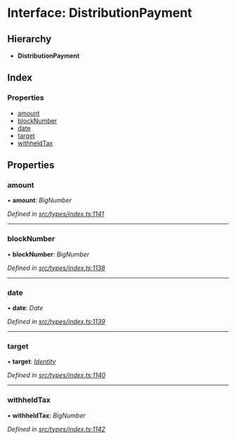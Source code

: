 # Interface: DistributionPayment

## Hierarchy

* **DistributionPayment**

## Index

### Properties

* [amount](distributionpayment.md#amount)
* [blockNumber](distributionpayment.md#blocknumber)
* [date](distributionpayment.md#date)
* [target](distributionpayment.md#target)
* [withheldTax](distributionpayment.md#withheldtax)

## Properties

###  amount

• **amount**: *BigNumber*

*Defined in [src/types/index.ts:1141](https://github.com/PolymathNetwork/polymesh-sdk/blob/959efb76/src/types/index.ts#L1141)*

___

###  blockNumber

• **blockNumber**: *BigNumber*

*Defined in [src/types/index.ts:1138](https://github.com/PolymathNetwork/polymesh-sdk/blob/959efb76/src/types/index.ts#L1138)*

___

###  date

• **date**: *Date*

*Defined in [src/types/index.ts:1139](https://github.com/PolymathNetwork/polymesh-sdk/blob/959efb76/src/types/index.ts#L1139)*

___

###  target

• **target**: *[Identity](../classes/identity.md)*

*Defined in [src/types/index.ts:1140](https://github.com/PolymathNetwork/polymesh-sdk/blob/959efb76/src/types/index.ts#L1140)*

___

###  withheldTax

• **withheldTax**: *BigNumber*

*Defined in [src/types/index.ts:1142](https://github.com/PolymathNetwork/polymesh-sdk/blob/959efb76/src/types/index.ts#L1142)*
